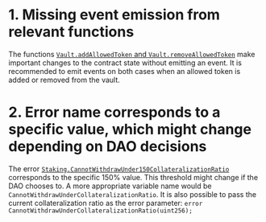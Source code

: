 # 1. Missing event emission from relevant functions

The functions [`Vault.addAllowedToken` and `Vault.removeAllowedToken`](https://github.com/code-423n4/2022-12-gogopool/blob/1c30b320b7105e57c92232408bc795b6d2dfa208/contracts/contract/Vault.sol#L204-L210) make important changes to the contract state without emitting an event. It is recommended to emit events on both cases when an allowed token is added or removed from the vault.

# 2. Error name corresponds to a specific value, which might change depending on DAO decisions

The error [`Staking.CannotWithdrawUnder150CollateralizationRatio`](https://github.com/code-423n4/2022-12-gogopool/blob/1c30b320b7105e57c92232408bc795b6d2dfa208/contracts/contract/Staking.sol#L35) corresponds to the specific 150% value. This threshold might change if the DAO chooses to. A more appropriate variable name would be `CannotWithdrawUnderCollateralizationRatio`. It is also possible to pass the current collateralization ratio as the error parameter: `error CannotWithdrawUnderCollateralizationRatio(uint256);`